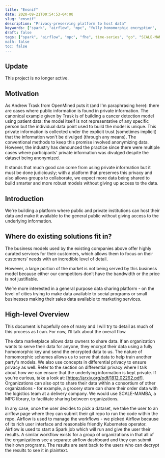 ```yaml
---
title: "Ensnif"
date: 2020-09-21T00:54:53-04:00
slug: "ensnif"
description: "Privacy-preserving platform to host data"
keywords: ["spark", "airflow", "mpc", "fully homomorphic encryption",  "time-series", "go"]
draft: false
tags: ["spark", "airflow", "mpc", "fhe", time-series", "go", "SCALE-MAMBA", "hudi"]
math: false
toc: false
---
```


## Update

This project is no longer active.

## Motivation

As Andrew Trask from OpenMined puts it (and I'm paraphrasing here): there are cases where public information is found in private information. The canonical example given by Trask is of building a cancer detection model using patient data: the model itself is not representative of any specific person but the individual data point used to build the model is unique. This private information is collected under the explicit trust (sometimes implicit) that the information won't be divulged (through any means). The conventional methods to keep this promise involved anonymizing data. However, the industry has denounced the practice since there were multiple cases where participants' private information was divulged despite the dataset being anonymized. 

It stands that much good can come from using private information but it must be done judiciously; with a platform that preserves this privacy and also allows groups to collaborate, we expect more data being shared to build smarter and more robust models without giving up access to the data.

## Introduction

We're building a platform where public and private institutions can host their data and make it available to the general public without giving access to the underlying information.

## Where do existing solutions fit in?

The business models used by the existing companies above offer highly curated services for their customers, which allows them to focus on their customers’ needs with an incredible level of detail.

However, a large portion of the market is not being served by this business model because either our competitors don’t have the bandwidth or the price is not justifiable. 

We’re more interested in a general purpose data sharing platform - on the level of cities trying to make data available to social programs or small businesses making their sales data available to marketing services.

## High-level Overview

This document is hopefully one of many and I will try to detail as much of this process as I can. For now, I'll talk about the overall flow.

The data marketplace allows data owners to share data. If an organization wants to serve their data for anyone, they encrypt their data using a fully homomorphic key and send the encrypted data to us. The nature of homomorphic schemes allows us to serve that data to help train another party's models. We also use concepts in differential privacy to ensure privacy as well. Refer to the section on differential privacy where I talk about how we can ensure that the underlying information is kept private. If you're curious, take a look at: [https://arxiv.org/pdf/1812.02292.pdf]. 
Organizations can also opt to share their data within a consortium of other organizations - for example, a grocery store can share their order data with the logistics team at a delivery company. We would use SCALE-MAMBA, a MPC library, to facilitate sharing between organizations. 

In any case, once the user decides to pick a dataset, we take the user to an airflow page where they can submit their git repo to run the code within the repo. 
Airflow is used to manage the workflows - we picked Airflow because of its rich user interface and reasonable friendly Kubernetes operator. Airflow is used to start a Spark job which will run and give the user their results. A similar workflow exists for a group of organizations in that all of the organizations see a separate airflow dashboard and they can submit their own programs. The results are sent back to the users who can decrypt the results to see it in plaintext.




